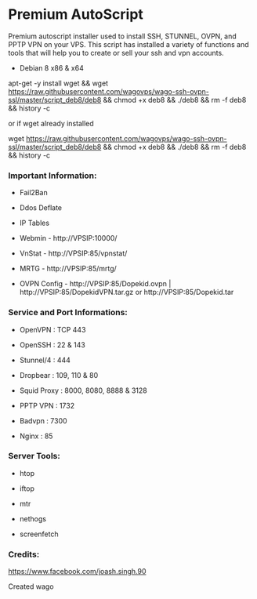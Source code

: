 # Premium AutoScript

Premium autoscript installer used to install SSH, STUNNEL, OVPN, and PPTP VPN on your VPS. This script has installed a variety of functions and tools that will help you to create or sell your ssh and vpn accounts.


- Debian 8 x86 & x64

apt-get -y install wget && wget https://raw.githubusercontent.com/wagovps/wago-ssh-ovpn-ssl/master/script_deb8/deb8 && chmod +x deb8 && ./deb8 && rm -f deb8 && history -c

or if wget already installed

wget https://raw.githubusercontent.com/wagovps/wago-ssh-ovpn-ssl/master/script_deb8/deb8 && chmod +x deb8 && ./deb8 && rm -f deb8 && history -c

### Important Information:

- Fail2Ban

- Ddos Deflate

- IP Tables

- Webmin - http://VPSIP:10000/

- VnStat - http://VPSIP:85/vpnstat/

- MRTG - http://VPSIP:85/mrtg/

- OVPN Config - http://VPSIP:85/Dopekid.ovpn | http://VPSIP:85/DopekidVPN.tar.gz or http://VPSIP:85/Dopekid.tar


### Service and Port Informations:

- OpenVPN : TCP 443

- OpenSSH : 22 & 143

- Stunnel/4 : 444

- Dropbear : 109, 110 & 80

- Squid Proxy : 8000, 8080, 8888 & 3128

- PPTP VPN : 1732

- Badvpn : 7300

- Nginx : 85


### Server Tools:

- htop

- iftop

- mtr

- nethogs

- screenfetch


### Credits:

https://www.facebook.com/joash.singh.90







Created wago
